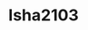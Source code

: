 ---
title: Isha2103
github: https://github.com/Isha2103
mode: dark
transition: 3s
archetype:
  - Little Bit of Everything
---
